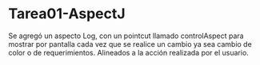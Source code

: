 # Tarea01-AspectJ
Se agregó un aspecto Log, con un pointcut llamado controlAspect para mostrar por pantalla cada vez que se realice un cambio ya sea cambio de color o de requerimientos. Alineados a la acción realizada por el usuario.
